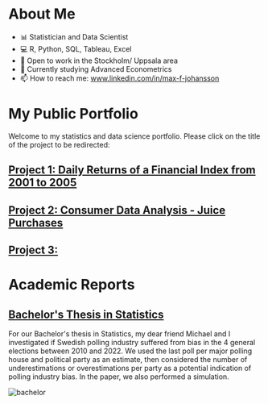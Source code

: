 # About Me
- 📊 Statistician and Data Scientist
- 💻 R, Python, SQL, Tableau, Excel
- 🔭 Open to work in the Stockholm/ Uppsala area
- 🌱 Currently studying Advanced Econometrics
- 📫 How to reach me: www.linkedin.com/in/max-f-johansson

# My Public Portfolio
Welcome to my statistics and data science portfolio. Please click on the title of the project to be redirected:

## [Project 1: Daily Returns of a Financial Index from 2001 to 2005](https://muddaj.github.io/Portfolio-case-1/)

## [Project 2: Consumer Data Analysis - Juice Purchases](https://muddaj.github.io/Portfolio-case-2/)

## [Project 3:]()

# Academic Reports

## [Bachelor's Thesis in Statistics](https://urn.kb.se/resolve?urn=urn:nbn:se:uu:diva-495793)
For our Bachelor's thesis in Statistics, my dear friend Michael and I investigated if Swedish polling industry suffered from bias in the 4 general elections between 2010 and 2022. We used the last poll per major polling house and political party as an estimate, then considered the number of underestimations or overestimations per party as a potential indication of polling industry bias. In the paper, we also performed a simulation.

![bachelor]()
